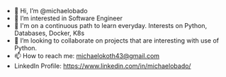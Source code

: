 - 👋 Hi, I’m @michaelobado
- 👀 I’m interested in Software Engineer
- 🌱 I'm on a continuous path to learn everyday. Interests on Python, Databases, Docker, K8s
- 💞️ I’m looking to collaborate on projects that are interesting with use of Python.
- 📫 How to reach me: michaelokoth43@gmail.com
- LinkedIn Profile: https://www.linkedin.com/in/michaelobado/

<!---
michaelobado/michaelobado is a ✨ special ✨ repository because its `README.md` (this file) appears on your GitHub profile.
You can click the Preview link to take a look at your changes.
--->
